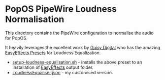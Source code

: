 # PopOS PipeWire Loudness Normalisation

This directory contains the PipeWire configuration to normalise the audio for PopOS.

It heavily leverages the excellent work by [Guisy Digital](https://github.com/Digitalone1) who has the amazing [EasyEffects Presets](https://github.com/Digitalone1/EasyEffects-Presets) for Loudness Equalization.

* [setup-loudness-equalisation.sh](setup-loudness-equalisation.sh) - installs the above preset to an Installation of [EasyEffects](https://flathub.org/apps/details/com.github.wwmm.easyeffects) output folder.
* [LoudnessEqualiser.json](LoudnessEqualiser.json) - my customised version.